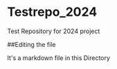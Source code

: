 # Testrepo_2024
Test Repository for 2024 project

##Editing the file

It's a markdown file in this Directory
